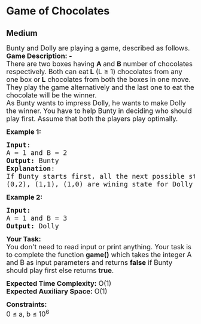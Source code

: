 # Game of Chocolates
## Medium
<div class="problems_problem_content__Xm_eO"><p><span style="font-size:18px">Bunty and Dolly are playing a game, described as follows.<br>
<strong>Game Description: -</strong><br>
There are two boxes having <strong>A </strong>and <strong>B</strong> number&nbsp;of chocolates respectively. Both can eat<strong> L</strong>&nbsp;(L ≥ 1) chocolates from any one box or<strong> L</strong>&nbsp;chocolates from both the boxes in one&nbsp;move. They play the game alternatively and the last one to eat the chocolate will be the winner.<br>
As Bunty wants to impress Dolly, he wants to make Dolly the winner. You have to help Bunty in deciding who should play first. Assume that both the players play optimally.</span></p>

<p><span style="font-size:18px"><strong>Example 1:</strong></span></p>

<pre><span style="font-size:18px"><strong>Input</strong>:
A = 1 and B = 2
<strong>Output:</strong>&nbsp;Bunty</span><span style="font-size:18px">
<strong>Explanation</strong>:
If Bunty starts first, all the next possible state
(0,2), (1,1), (1,0) are wining state for Dolly</span>
</pre>

<p><span style="font-size:18px"><strong>Example 2:</strong></span></p>

<pre><span style="font-size:18px"><strong>Input:</strong>
A = 1 and B = 3
<strong>Output: </strong>Dolly
</span></pre>

<p><span style="font-size:18px"><strong>Your Task:&nbsp;&nbsp;</strong><br>
You don't need to read input or print anything. Your task is to complete the function&nbsp;<strong>game()</strong>&nbsp;which takes the integer A and B&nbsp;as input parameters and returns <strong>false</strong>&nbsp;if Bunty should play first else returns&nbsp;<strong>true</strong>.</span></p>

<p><span style="font-size:18px"><strong>Expected Time Complexity:</strong> O(1)<br>
<strong>Expected Auxiliary Space:</strong> O(1)</span></p>

<p><span style="font-size:18px"><strong>Constraints:</strong><br>
0 ≤&nbsp;a, b ≤&nbsp;10<sup>6</sup></span></p>
</div>